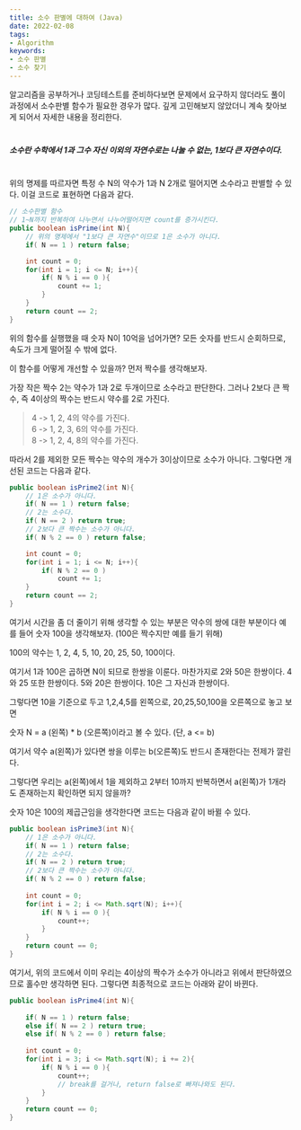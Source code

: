 ```yaml
---
title: 소수 판별에 대하여 (Java)
date: 2022-02-08
tags:
- Algorithm
keywords:
- 소수 판별
- 소수 찾기
---
```


알고리즘을 공부하거나 코딩테스트를 준비하다보면
문제에서 요구하지 않더라도 풀이과정에서 소수판별 함수가 필요한 경우가 많다.
깊게 고민해보지 않았더니 계속 찾아보게 되어서 자세한 내용을 정리한다.

#
_**소수란 수학에서 1과 그수 자신 이외의 자연수로는 나눌 수 없는, 1보다 큰 자연수이다.**_
#
위의 명제를 따르자면 특정 수 N의 약수가 1과 N 2개로 떨어지면 소수라고 판별할 수 있다.
이걸 코드로 표현하면 다음과 같다.

```java
// 소수판별 함수
// 1~N까지 반복하여 나누면서 나누어떨어지면 count를 증가시킨다.
public boolean isPrime(int N){
	// 위의 명제에서 "1보다 큰 자연수"이므로 1은 소수가 아니다.
	if( N == 1 ) return false;

	int count = 0;
	for(int i = 1; i <= N; i++){
		if( N % i == 0 ){
			count += 1;
		}
	}
	return count == 2;
}
```

위의 함수를 실행했을 때 숫자 N이 10억을 넘어가면?
모든 숫자를 반드시 순회하므로, 속도가 크게 떨어질 수 밖에 없다.

이 함수를 어떻게 개선할 수 있을까?
먼저 짝수를 생각해보자.

가장 작은 짝수 2는 약수가 1과 2로 두개이므로 소수라고 판단한다.
그러나 2보다 큰 짝수, 즉 4이상의 짝수는 반드시 약수를 2로 가진다.
>4 -> 1, 2, 4의 약수를 가진다.
<br/>6 -> 1, 2, 3, 6의 약수를 가진다.
<br/>8 -> 1, 2, 4, 8의 약수를 가진다.

따라서 2를 제외한 모든 짝수는 약수의 개수가 3이상이므로 소수가 아니다.
그렇다면 개선된 코드는 다음과 같다.

```java
public boolean isPrime2(int N){
	// 1은 소수가 아니다.
	if( N == 1 ) return false;
   	// 2는 소수다.
	if( N == 2 ) return true;
	// 2보다 큰 짝수는 소수가 아니다.
	if( N % 2 == 0 ) return false;

	int count = 0;
	for(int i = 1; i <= N; i++){
		if( N % 2 == 0 )
			count += 1;
	}
	return count == 2;
}
```

여기서 시간을 좀 더 줄이기 위해 생각할 수 있는 부분은 약수의 쌍에 대한 부분이다
예를 들어 숫자 100을 생각해보자. (100은 짝수지만 예를 들기 위해)

100의 약수는 1, 2, 4, 5, 10, 20, 25, 50, 100이다.

여기서 1과 100은 곱하면 N이 되므로 한쌍을 이룬다.
마찬가지로 2와 50은 한쌍이다.
4와 25 또한 한쌍이다.
5와 20은 한쌍이다.
10은 그 자신과 한쌍이다.

그렇다면 10을 기준으로 두고 1,2,4,5를 왼쪽으로, 20,25,50,100을 오른쪽으로 놓고 보면

숫자 N = a (왼쪽) * b (오른쪽)이라고 볼 수 있다. (단, a <= b)

여기서 약수 a(왼쪽)가 있다면 쌍을 이루는 b(오른쪽)도 반드시 존재한다는 전제가 깔린다.

그렇다면 우리는 a(왼쪽)에서 1을 제외하고
2부터 10까지 반복하면서 a(왼쪽)가 1개라도 존재하는지 확인하면 되지 않을까?

숫자 10은 100의 제곱근임을 생각한다면 코드는 다음과 같이 바뀔 수 있다.

```java
public boolean isPrime3(int N){
	// 1은 소수가 아니다.
	if( N == 1 ) return false;
   	// 2는 소수다.
	if( N == 2 ) return true;
	// 2보다 큰 짝수는 소수가 아니다.
	if( N % 2 == 0 ) return false;
    
   	int count = 0;
	for(int i = 2; i <= Math.sqrt(N); i++){
		if( N % i == 0 ){
			count++;
		}
	}
	return count == 0;
}
```

여기서, 위의 코드에서 이미 우리는 4이상의 짝수가 소수가 아니라고 위에서 판단하였으므로 홀수만 생각하면 된다.
그렇다면 최종적으로 코드는 아래와 같이 바뀐다.

```java
public boolean isPrime4(int N){
	
	if( N == 1 ) return false;
	else if( N == 2 ) return true;
	else if( N % 2 == 0 ) return false;
		
	int count = 0;
	for(int i = 3; i <= Math.sqrt(N); i += 2){
		if( N % i == 0 ){
			count++;
			// break를 걸거나, return false로 빠져나와도 된다.
		}
	}
	return count == 0;
}
```
